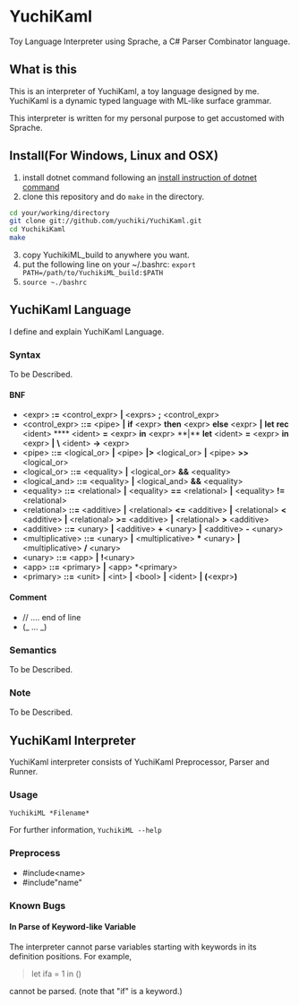 # YuchiKaml

Toy Language Interpreter using Sprache, a C# Parser Combinator language.

## What is this

This is an interpreter of YuchiKaml, a toy language designed by me.
YuchiKaml is a dynamic typed language with ML-like surface grammar.

This interpreter is written for my personal purpose to get accustomed with Sprache.

## Install(For Windows, Linux and OSX)

1. install dotnet command following an [install instruction of dotnet command](https://dotnet.microsoft.com/learn/dotnet/hello-world-tutorial)
2. clone this repository and do `make` in the directory.

```sh
cd your/working/directory
git clone git://github.com/yuchiki/YuchiKaml.git
cd YuchikiKaml
make
```

3. copy YuchikiML_build to anywhere you want.
4. put the following line on your ~/.bashrc: `export PATH=/path/to/YuchikiML_build:$PATH`
5. `source ~./bashrc`

## YuchiKaml Language

I define and explain YuchiKaml Language.

### Syntax

To be Described.

#### BNF

-   \<expr\> **:=** \<control_expr> **|** \<exprs\> **;** \<control_expr>
-   \<control_expr\> **::=** \<pipe\> **|** **if** \<expr\> **then** \<expr\> **else** \<expr\> **|** **let** **rec** \<ident\> **\*\* <ident\> **=** \<expr\> **in** \<expr\> **|\*\* **let** \<ident\> **=** \<expr\> **in** \<expr\> **|** **\\** \<ident\> **->** \<expr\>
-   \<pipe\> **::=** \<logical_or\> **|** \<pipe\> **|>** \<logical_or\> **|** \<pipe\> **>>** \<logical_or\>
-   \<logical_or\> **::=** \<equality\> **|** \<logical_or\> **&&** \<equality\>
-   \<logical_and\> **::=** \<equality\> **|** \<logical_and\> **&&** \<equality\>
-   \<equality\> **::=** \<relational\> **|** \<equality\> **==** \<relational\> **|** \<equality\> **!=** \<relational\>
-   \<relational\> **::=** \<additive\> **|** \<relational\> **<=** \<additive\> **|** \<relational\> **<** \<additive\> **|** <relational\> **>=** \<additive\> **|** \<relational\> **>** \<additive\>
-   \<additive\> **::=** \<unary\> **|** \<additive\> **+** \<unary\> **|** \<additive\> **-** \<unary\>
-   \<multiplicative\> **::=** \<unary\> **|** \<multiplicative\> **\*** \<unary\> **|** \<multiplicative\> **/** \<unary\>
-   \<unary\> **::=** \<app\> **|** **!**\<unary\>
-   \<app\> **::=** \<primary\> **|** \<app\> \*<primary\>
-   \<primary\> **::=** \<unit\> **|** \<int\> **|** \<bool\> **|** \<ident\> **|** **(**\<expr\>**)**

#### Comment

-   // .... end of line
-   (_ ... _)

### Semantics

To be Described.

### Note

To be Described.

## YuchiKaml Interpreter

YuchiKaml interpreter consists of YuchiKaml Preprocessor, Parser and Runner.

### Usage

`YuchikiML *Filename*`

For further information,
`YuchikiML --help`

### Preprocess

-   #include\<name\>
-   #include"name"

### Known Bugs

#### In Parse of Keyword-like Variable

The interpreter cannot parse variables starting with keywords in its definition positions.
For example,

> let ifa = 1 in ()

cannot be parsed. (note that "if" is a keyword.)
